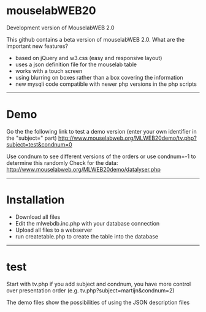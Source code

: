 # mouselabWEB20
Development version of MouselabWEB 2.0

This github contains a beta version of mouselabWEB 2.0. What are the important new features?
- based on jQuery and w3.css (easy and responsive layout)
- uses a json definition file for the mouselab table
- works with a touch screen 
- using blurring on boxes rather than a box covering the information
- new mysqli code compatible with newer php versions in the php scripts
------------------
# Demo
Go the the following link to test a demo version (enter your own identifier in the "subject=" part)
http://www.mouselabweb.org/MLWEB20demo/tv.php?subject=test&condnum=0

Use condnum to see different versions of the orders or use condnum=-1 to determine this randomly
Check for the data:
http://www.mouselabweb.org/MLWEB20demo/datalyser.php 

------------------
# Installation
- Download all files
- Edit the mlwebdb.inc.php with your database connection  
- Upload all files to a webserver
- run createtable.php to create the table into the database

-----------------
# test
Start with tv.php 
if you add subject and condnum, you have more control over presentation order
(e.g. tv.php?subject=martijn&condnum=2)

The demo files show the possibilities of using the JSON description files

